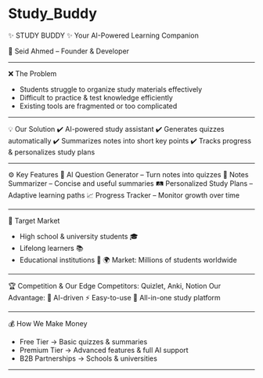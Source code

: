 # Study_Buddy

✨ STUDY BUDDY ✨
Your AI-Powered Learning Companion

👤 Seid Ahmed – Founder & Developer

---

❌ The Problem

- Students struggle to organize study materials effectively
- Difficult to practice & test knowledge efficiently
- Existing tools are fragmented or too complicated

---

💡 Our Solution
✔️ AI-powered study assistant
✔️ Generates quizzes automatically
✔️ Summarizes notes into short key points
✔️ Tracks progress & personalizes study plans

---


⚙️ Key Features
📝 AI Question Generator – Turn notes into quizzes
📄 Notes Summarizer – Concise and useful summaries
🛤️ Personalized Study Plans – Adaptive learning paths
📈 Progress Tracker – Monitor growth over time


---


🎯 Target Market
- High school & university students 🎓
- Lifelong learners 📚
- Educational institutions 🏫
🌍 Market: Millions of students worldwide

---

🏆 Competition & Our Edge
Competitors: Quizlet, Anki, Notion
Our Advantage: 
🚀 AI-driven
⚡ Easy-to-use
📌 All-in-one study platform


---


💰 How We Make Money
- Free Tier → Basic quizzes & summaries
- Premium Tier → Advanced features & full AI support
- B2B Partnerships → Schools & universities


---




